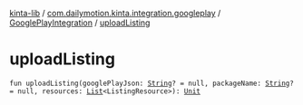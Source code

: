 [kinta-lib](../../index.md) / [com.dailymotion.kinta.integration.googleplay](../index.md) / [GooglePlayIntegration](index.md) / [uploadListing](./upload-listing.md)

# uploadListing

`fun uploadListing(googlePlayJson: `[`String`](https://kotlinlang.org/api/latest/jvm/stdlib/kotlin/-string/index.html)`? = null, packageName: `[`String`](https://kotlinlang.org/api/latest/jvm/stdlib/kotlin/-string/index.html)`? = null, resources: `[`List`](https://kotlinlang.org/api/latest/jvm/stdlib/kotlin.collections/-list/index.html)`<ListingResource>): `[`Unit`](https://kotlinlang.org/api/latest/jvm/stdlib/kotlin/-unit/index.html)